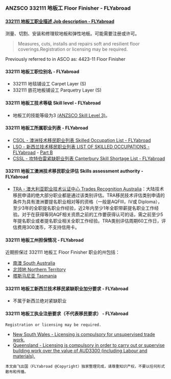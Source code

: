 ### ANZSCO 332111 地板工 Floor Finisher - FLYabroad ###

#### [332111 地板工职业描述 Job description - FLYabroad](http://www.flyabroadvisa.com/anzsco/3321.html#332111)

测量、切割、安装和修理软地板和弹性地板。可能需要注册或许可。

> Measures, cuts, installs and repairs soft and resilient floor coverings.Registration or licensing may be required.

Previously referred to in ASCO as:
4423-11 Floor Finisher

#### 332111 地板工职位别名 - FLYabroad
 
- 332111 地毯铺设工 Carpet Layer (S)
- 332111 嵌花地板铺设工 Parquetry Layer (S)

#### 332111 地板工技术等级 Skill level - FLYabroad

- 地板工的技能等级为3 [(ANZSCO Skill Level 3)](http://www.flyabroadvisa.com/anzsco/)。

#### 332111 地板工所属职业列表 - FLYabroad

- [CSOL - 澳洲技术移民职业列表 Skilled Occupation List - FLYabroad](http://www.flyabroadvisa.com/sol/)
- [LSO - 新西兰技术移民职业列表 LIST OF SKILLED OCCUPATIONS - FLYabroad](http://nz.flyabroadvisa.com/lso/) - [Part B](partb)
- [CSSL - 坎特伯雷紧缺职业列表 Canterbury Skill Shortage List - FLYabroad](http://nz.flyabroadvisa.com/work-residence/cssl.html)

#### 332111 地板工澳洲技术移民职业评估 Skills assessment authority - FLYabroad

- [TRA - 澳大利亚职业技术认证中心 Trades Recognition Australia](http://www.flyabroadvisa.com/ass/tra.html)：大陆技术移民申请的绝大部分职业都是通过该类别评估。TRA移民技术评估类别申请的条件为具有澳洲要提名职业相对等的资格（一般是AQFIII，IV或 Diploma），至少3年的全职提名职业作经验，近2年内至少1年全职带薪提名职业工作经验。对于在获得等同AQF相关资质之前的工作要获得认可的话，需之前至少5年提名职业或者提名职业相关全职工作经验。TRA类别评估周期60工作日，评估费用300澳币，不支持信用卡。

#### 332111 地板工州担保情况 - FLYabroad

近期担保过 332111 地板工 Floor Finisher 职业的州包括：

- [南澳 South Australia](http://www.flyabroadvisa.com/zdb/sa.html)
- [北领地 Northern Territory](http://www.flyabroadvisa.com/zdb/nt.html)
- [塔斯马尼亚 Tasmania](http://www.flyabroadvisa.com/zdb/tas.html)

#### 332111 地板工新西兰技术移民紧缺职业加分要求 - FLYabroad

- 不属于新西兰绝对紧缺职业

#### 332111 地板工执业注册要求（不代表移民要求） - FLYabroad

    Registration or licensing may be required.

- [New South Wales - Licensing is compulsory for unsupervised trade work.](http://www.fairtrading.nsw.gov.au/)
- [Queensland - Licensing is compulsory in order to carry out or supervise building work over the value of AUD3300 (including Labour and materials).](http://www.qbcc.qld.gov.au/)

`本文由飞出国（FLYabroad @Copyright）独家整理完成，请尊重知识产权，不要以任何形式散布和传播。`